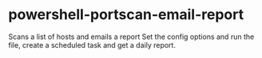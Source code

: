 # powershell-portscan-email-report
Scans a list of hosts and emails a report
Set the config options and run the file, create a scheduled task and get a daily report.

